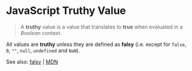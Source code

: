 # JavaScript Truthy Value


> A **truthy** value is a value that translates to **true** when evaluated in a *Boolean* context.

All values are **truthy** unless they are defined as **falsy** (i.e. except for `false`, `0`, `""`, `null`, `undefined` and `NaN`).

See also: [falsy](js-falsy) | [MDN](https://developer.mozilla.org/en-US/docs/Glossary/Truthy)